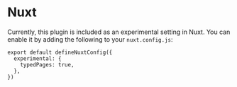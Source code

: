 # Nuxt

Currently, this plugin is included as an experimental setting in Nuxt. You can enable it by adding the following to your `nuxt.config.js`:

```ts{2-4}
export default defineNuxtConfig({
  experimental: {
    typedPages: true,
  },
})
```
